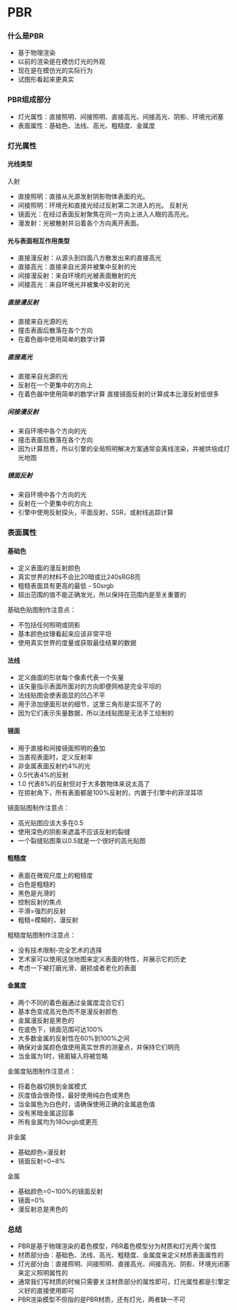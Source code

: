 # PBR
### 什么是PBR
- 基于物理渲染
- 以前的渲染是在模仿灯光的外观
- 现在是在模仿光的实际行为
- 试图形看起来更真实

### PBR组成部分
- 灯光属性：直接照明、间接照明、直接高光、间接高光、阴影、环境光闭塞
- 表面属性：基础色、法线、高光、粗糙度、金属度

### 灯光属性
#### 光线类型
入射
- 直接照明：直接从光源发射阴影物体表面的光。
- 间接照明：环境光和直接光经过反射第二次进入的光。
反射光
- 镜面光：在经过表面反射聚焦在同一方向上进入人眼的高亮光。
- 漫发射：光被散射并沿着各个方向离开表面。

#### 光与表面相互作用类型
- 直接漫反射：从源头到四面八方散发出来的直接高光
- 直接高光：直接来自光源并被集中反射的光
- 间接漫反射：来自环境的光被表面散射的光
- 间接高光：来自环境光并被集中反射的光

##### 直接漫反射
- 直接来自光源的光
- 撞击表面后散落在各个方向
- 在着色器中使用简单的数学计算

##### 直接高光
- 直接来自光源的光
- 反射在一个更集中的方向上
- 在着色器中使用简单的数学计算
直接镜面反射的计算成本比漫反射低很多

##### 间接漫反射
- 来自环境中各个方向的光
- 撞击表面后散落在各个方向
- 因为计算昂贵，所以引擎的全局照明解决方案通常会离线渲染，并被烘培成灯光地图

##### 镜面反射
- 来自环境中各个方向的光
- 反射在一个更集中的方向上
- 引擎中使用反射探头，平面反射，SSR，或射线追踪计算

### 表面属性
#### 基础色
- 定义表面的漫反射颜色
- 真实世界的材料不会比20暗或比240sRGB亮
- 粗糙表面具有更高的最低 - 50srgb
- 超出范围的值不能正确发光，所以保持在范围内是至关重要的

基础色贴图制作注意点：
- 不包括任何照明或阴影
- 基本颜色纹理看起来应该非常平坦
- 使用真实世界的度量或获取最佳结果的数据

#### 法线
- 定义曲面的形状每个像素代表一个矢量
- 该矢量指示表面所面对的方向即便网格是完全平坦的
- 法线贴图会使表面显的凹凸不平
- 用于添加便面形状的细节，这里三角形是实现不了的
- 因为它们表示矢量数据，所以法线贴图是无法手工绘制的

#### 镜面
- 用于直接和间接镜面照明的叠加
- 当直视表面时，定义反射率
- 非金属表面反射约4%的光
- 0.5代表4%的反射
- 1.0 代表8%的反射但对于大多数物体来说太高了
- 在掠射角下，所有表面都是100%反射的，内置于引擎中的菲涅耳项

镜面贴图制作注意点：
- 高光贴图应该大多在0.5
- 使用深色的阴影来遮盖不应该反射的裂缝
- 一个裂缝贴图乘以0.5就是一个很好的高光贴图

#### 粗糙度
- 表面在微观尺度上的粗糙度
- 白色是粗糙的
- 黑色是光滑的
- 控制反射的焦点
- 平滑=强烈的反射
- 粗糙=模糊的，漫反射

粗糙度贴图制作注意点：
- 没有技术限制-完全艺术的选择
- 艺术家可以使用这张地图来定义表面的特性，并展示它的历史
- 考虑一下被打磨光滑，磨损或者老化的表面

#### 金属度
- 两个不同的着色器通过金属度混合它们
- 基本色变成高光色而不是漫反射颜色
- 金属漫反射是黑色的
- 在底色下，镜面范围可达100%
- 大多数金属的反射性在60%到100%之间
- 确保对金属颜色值使用真实世界的测量点，并保持它们明亮
- 当金属为1时，镜面输入将被忽略

金属度贴图制作注意点：
- 将着色器切换到金属模式
- 灰度值会很奇怪，最好使用纯白色或黑色
- 当金属色为白色时，请确保使用正确的金属底色值
- 没有黑暗金属这回事
- 所有金属均为180srgb或更亮

非金属
- 基础颜色=漫反射
- 镜面反射=0~8%

金属
- 基础颜色=0~100%的镜面反射
- 镜面=0%
- 漫反射总是黑色的

### 总结
- PBR是基于物理渲染的着色模型，PBR着色模型分为材质和灯光两个属性
- 材质部分由：基础色、法线、高光、粗糙度、金属度来定义材质表面属性的
- 灯光部分由：直接照明、间接照明、直接高光、间接高光、阴影、环境光闭塞来定义照明属性的
- 通常我们写材质的时候只需要关注材质部分的属性即可，灯光属性都是引擎定义好的直接使用即可
- PBR渲染模型不但指的是PBR材质，还有灯光，两者缺一不可